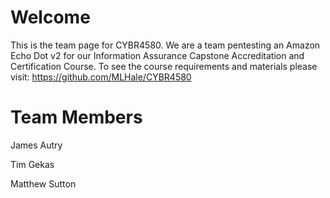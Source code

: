 # Welcome
This is the team page for CYBR4580.  We are a team pentesting an Amazon Echo Dot v2 for our Information Assurance Capstone Accreditation and Certification Course.  To see the course requirements and materials please visit: https://github.com/MLHale/CYBR4580

# Team Members
James Autry

Tim Gekas

Matthew Sutton
